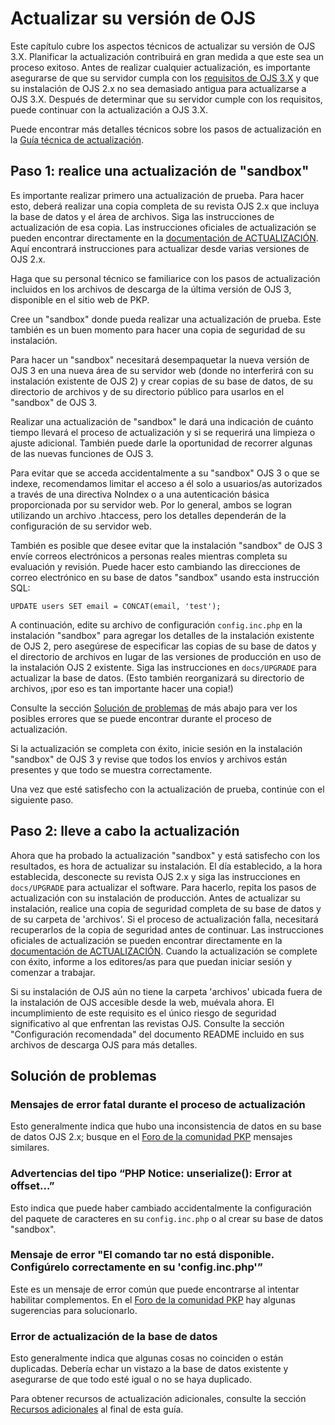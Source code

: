 # Actualizar su versión de OJS

Este capítulo cubre los aspectos técnicos de actualizar su versión de OJS 3.X. Planificar la actualización contribuirá en gran medida a que este sea un proceso exitoso. Antes de realizar cualquier actualización, es importante asegurarse de que su servidor cumpla con los [requisitos de OJS 3.X](https://pkp.sfu.ca/ojs/README) y que su instalación de OJS 2.x no sea demasiado antigua para actualizarse a OJS 3.X. Después de determinar que su servidor cumple con los requisitos, puede continuar con la actualización a OJS 3.X.

Puede encontrar más detalles técnicos sobre los pasos de actualización en la [Guía técnica de actualización](/dev/upgrade-guide/).

## Paso 1: realice una actualización de "sandbox"

Es importante realizar primero una actualización de prueba. Para hacer esto, deberá realizar una copia completa de su revista OJS 2.x que incluya la base de datos y el área de archivos. Siga las instrucciones de actualización de esa copia. Las instrucciones oficiales de actualización se pueden encontrar directamente en la [documentación de ACTUALIZACIÓN](https://pkp.sfu.ca/ojs/UPGRADE). Aquí encontrará instrucciones para actualizar desde varias versiones de OJS 2.x.

Haga que su personal técnico se familiarice con los pasos de actualización incluidos en los archivos de descarga de la última versión de OJS 3, disponible en el sitio web de PKP.

Cree un "sandbox" donde pueda realizar una actualización de prueba. Este también es un buen momento para hacer una copia de seguridad de su instalación.

Para hacer un "sandbox" necesitará desempaquetar la nueva versión de OJS 3 en una nueva área de su servidor web (donde no interferirá con su instalación existente de OJS 2) y crear copias de su base de datos, de su directorio de archivos y de su directorio público para usarlos en el "sandbox" de OJS 3.

Realizar una actualización de "sandbox" le dará una indicación de cuánto tiempo llevará el proceso de actualización y si se requerirá una limpieza o ajuste adicional. También puede darle la oportunidad de recorrer algunas de las nuevas funciones de OJS 3.

Para evitar que se acceda accidentalmente a su "sandbox" OJS 3 o que se indexe, recomendamos limitar el acceso a él solo a usuarios/as autorizados a través de una directiva NoIndex o a una autenticación básica proporcionada por su servidor web. Por lo general, ambos se logran utilizando un archivo .htaccess, pero los detalles dependerán de la configuración de su servidor web.

También es posible que desee evitar que la instalación "sandbox" de OJS 3 envíe correos electrónicos a personas reales mientras completa su evaluación y revisión. Puede hacer esto cambiando las direcciones de correo electrónico en su base de datos "sandbox" usando esta instrucción SQL:

`UPDATE users SET email = CONCAT(email, 'test');`

A continuación, edite su archivo de configuración `config.inc.php` en la instalación "sandbox" para agregar los detalles de la instalación existente de OJS 2, pero asegúrese de especificar las copias de su base de datos y el directorio de archivos en lugar de las versiones de producción en uso de la instalación OJS 2 existente. Siga las instrucciones en `docs/UPGRADE` para actualizar la base de datos. (Esto también reorganizará su directorio de archivos, ¡por eso es tan importante hacer una copia!)

Consulte la sección [Solución de problemas](#troubleshooting) de más abajo para ver los posibles errores que se puede encontrar durante el proceso de actualización.

Si la actualización se completa con éxito, inicie sesión en la instalación "sandbox" de OJS 3 y revise que todos los envíos y archivos están presentes y que todo se muestra correctamente.

Una vez que esté satisfecho con la actualización de prueba, continúe con el siguiente paso.

## Paso 2: lleve a cabo la actualización

Ahora que ha probado la actualización "sandbox" y está satisfecho con los resultados, es hora de actualizar su instalación. El día establecido, a la hora establecida, desconecte su revista OJS 2.x y siga las instrucciones en `docs/UPGRADE` para actualizar el software. Para hacerlo, repita los pasos de actualización con su instalación de producción. Antes de actualizar su instalación, realice una copia de seguridad completa de su base de datos y de su carpeta de 'archivos'. Si el proceso de actualización falla, necesitará recuperarlos de la copia de seguridad antes de continuar. Las instrucciones oficiales de actualización se pueden encontrar directamente en la [documentación de ACTUALIZACIÓN](https://pkp.sfu.ca/ojs/UPGRADE). Cuando la actualización se complete con éxito, informe a los editores/as para que puedan iniciar sesión y comenzar a trabajar.

Si su instalación de OJS aún no tiene la carpeta 'archivos' ubicada fuera de la instalación de OJS accesible desde la web, muévala ahora. El incumplimiento de este requisito es el único riesgo de seguridad significativo al que enfrentan las revistas OJS. Consulte la sección "Configuración recomendada" del documento README incluido en sus archivos de descarga OJS para más detalles.

## Solución de problemas

### Mensajes de error fatal durante el proceso de actualización

Esto generalmente indica que hubo una inconsistencia de datos en su base de datos OJS 2.x; busque en el [Foro de la comunidad PKP](https://forum.pkp.sfu.ca/) mensajes similares.

### Advertencias del tipo “PHP Notice: unserialize(): Error at offset…”

Esto indica que puede haber cambiado accidentalmente la configuración del paquete de caracteres en su `config.inc.php` o al crear su base de datos "sandbox".

### Mensaje de error "El comando tar no está disponible. Configúrelo correctamente en su 'config.inc.php'”

Este es un mensaje de error común que puede encontrarse al intentar habilitar complementos. En el [Foro de la comunidad PKP](https://forum.pkp.sfu.ca/) hay algunas sugerencias para solucionarlo.

### Error de actualización de la base de datos

Esto generalmente indica que algunas cosas no coinciden o están duplicadas. Debería echar un vistazo a la base de datos existente y asegurarse de que todo esté igual o no se haya duplicado.

Para obtener recursos de actualización adicionales, consulte la sección [Recursos adicionales](./resources.md) al final de esta guía.
